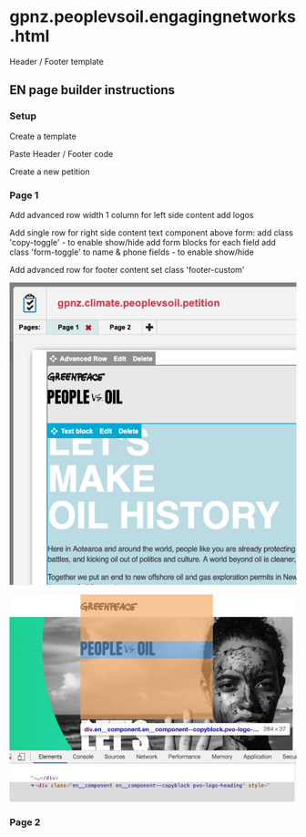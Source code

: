 # gpnz.peoplevsoil.engagingnetworks.html
Header / Footer template

## EN page builder instructions

### Setup

Create a template

Paste Header / Footer code

Create a new petition 

### Page 1

Add advanced row width 1 column for left side content
  add logos

Add single row for right side content
  text component above form: add class 'copy-toggle' - to enable show/hide
  add form blocks for each field 
  add class 'form-toggle' to name & phone fields - to enable show/hide

Add advanced row for footer content set class 'footer-custom'

![Screen Shot advanced row 1](https://raw.githubusercontent.com/greenpeace/gpnz.peoplevsoil.engagingnetworks.html/master/Screen-Shot-advanced-row-1.png)

![Screen Shot PVO logo position](https://raw.githubusercontent.com/greenpeace/gpnz.peoplevsoil.engagingnetworks.html/master/Screen-Shot-PVO-logo-position.png)

### Page 2



